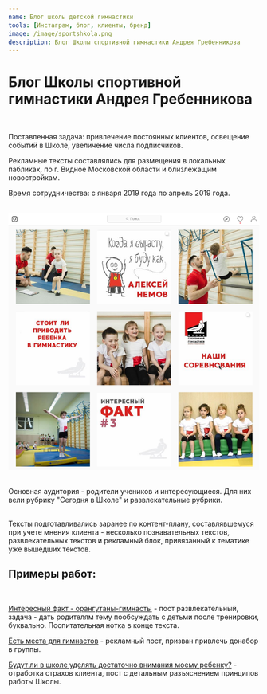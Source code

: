 ```yaml
---
name: Блог школы детской гимнастики 
tools: [Инстаграм, блог, клиенты, бренд]
image: /image/sportshkola.png
description: Блог Школы спортивной гимнастики Андрея Гребенникова
---
```


# Блог Школы спортивной гимнастики Андрея Гребенникова
⠀

Поставленная задача: привлечение постоянных клиентов, освещение событий в Школе, увеличение числа подписчиков.

Рекламные тексты составлялись для размещения в локальных пабликах, по г. Видное Московской области и близлежащим новостройкам. 

Время сотрудничества: с января 2019 года по апрель 2019 года.

⠀
![preview](/image/sportshkola.png)
⠀

Основная аудитория - родители учеников и интересующиеся. Для них вели рубрику "Сегодня в Школе" и развлекательные рубрики.  
⠀

Тексты подготавливались заранее по контент-плану, составлявшемуся при учете мнения клиента - несколько познавательных текстов, развлекательных текстов и рекламный блок, привязанный к тематике уже вышедших текстов. 
⠀

## Примеры работ:
⠀

[Интересный факт - орангутаны-гимнасты](https://www.instagram.com/p/BukzFaGAfNi//)  - пост развлекательный, задача - дать родителям тему пообсуждать с детьми после тренировки, буквально. Поспитательная нотка в конце текста. 
⠀

[Есть места для гимнастов](https://www.instagram.com/p/BtinCe7B930/) - рекламный пост, призван привлечь донабор в группы.
⠀

[Будут ли в школе уделять достаточно внимания моему ребенку?](https://www.instagram.com/p/BsxChAEhOGY/) - отработка страхов клиента, пост с детальным разъяснением принципов работы Школы.
